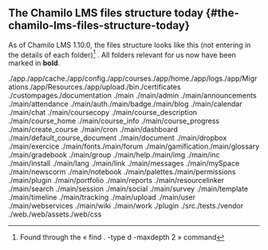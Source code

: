 ## The Chamilo LMS files structure today {#the-chamilo-lms-files-structure-today}

As of Chamilo LMS 1.10.0, the files structure looks like this (not entering in the details of each folder)[^5] . All folders relevant for us now have been marked in **bold**.

./app./app/cache./app/config./app/courses./app/home./app/logs./app/Migrations./app/Resources./app/upload./bin./certificates ./custompages./documentation ./main ./main/admin ./main/announcements ./main/attendance ./main/auth./main/badge./main/blog ./main/calendar ./main/chat ./main/coursecopy ./main/course_description ./main/course_home ./main/course_info ./main/course_progress ./main/create_course ./main/cron ./main/dashboard ./main/default_course_document ./main/document ./main/dropbox ./main/exercice ./main/fonts./main/forum ./main/gamification./main/glossary ./main/gradebook ./main/group ./main/help./main/img ./main/inc ./main/install ./main/lang ./main/link ./main/messages ./main/mySpace ./main/newscorm ./main/notebook ./main/palettes./main/permissions ./main/plugin ./main/portfolio ./main/reports ./main/resourcelinker ./main/search ./main/session ./main/social ./main/survey ./main/template ./main/timeline ./main/tracking ./main/upload ./main/user ./main/webservices ./main/wiki ./main/work ./plugin ./src./tests./vendor ./web./web/assets./web/css

[^5]: Found through the « find . -type d -maxdepth 2 » command